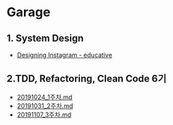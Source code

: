 # Garage

## 1. System Design

- [Designing Instagram - educative](https://github.com/byungkyu-ju/garage/blob/master/educative/SytstemDesign/Designing_Instagram.md)

## 2.TDD, Refactoring, Clean Code 6기

- [20191024_1주차.md](https://github.com/byungkyu-ju/garage/blob/master/lecture/TDD_CC_Refactoring/20191124_1%EC%A3%BC%EC%B0%A8.md)
- [20191031_2주차.md](https://github.com/byungkyu-ju/garage/blob/master/lecture/TDD_CC_Refactoring/20191131_2%EC%A3%BC%EC%B0%A8.md)
- [20191107_3주차.md](https://github.com/byungkyu-ju/garage/blob/master/lecture/tdd_cc_refactoring/20191107_3%EC%A3%BC%EC%B0%A8.md)
